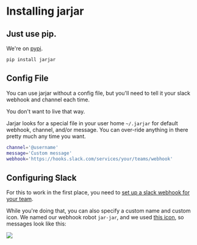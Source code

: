 # Installing jarjar

## Just use pip.

We're on [pypi](https://pypi.org/project/jarjar/).

```shell
pip install jarjar
```

## Config File

You can use jarjar without a config file, but you'll need to tell it your slack webhook and channel each time.

You don't want to live that way.

Jarjar looks for a special file in your user home `~/.jarjar` for default webhook, channel, and/or message. You can over-ride anything in there pretty much any time you want.

```sh
channel='@username'
message='Custom message'
webhook='https://hooks.slack.com/services/your/teams/webhook'
```

## Configuring Slack

For this to work in the first place, you need to [set up a slack webhook for your team](https://api.slack.com/incoming-webhooks).

While you're doing that, you can also specify a custom name and custom icon. We named our webhook robot `jar-jar`, and we used [this icon](http://i.imgur.com/hTHrg6i.png), so messages look like this:

![](http://i.imgur.com/g9RG16j.png)
